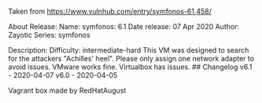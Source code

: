 Taken from https://www.vulnhub.com/entry/symfonos-61,458/ 

About Release:
    Name: symfonos: 6.1
    Date release: 07 Apr 2020
    Author: Zayotic
    Series: symfonos

Description:
    Difficulty: intermediate-hard
    This VM was designed to search for the attackers "Achilles' heel". Please only assign one network adapter to avoid issues.
    VMware works fine. Virtualbox has issues.
    ## Changelog v6.1 - 2020-04-07 v6.0 - 2020-04-05 

Vagrant box made by RedHatAugust
